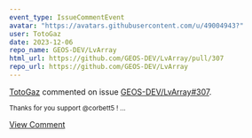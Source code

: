 ```yaml
---
event_type: IssueCommentEvent
avatar: "https://avatars.githubusercontent.com/u/49004943?"
user: TotoGaz
date: 2023-12-06
repo_name: GEOS-DEV/LvArray
html_url: https://github.com/GEOS-DEV/LvArray/pull/307
repo_url: https://github.com/GEOS-DEV/LvArray
---
```


<a href='https://github.com/TotoGaz' target='_blank'>TotoGaz</a> commented on issue <a href='https://github.com/GEOS-DEV/LvArray/pull/307' target='_blank'>GEOS-DEV/LvArray#307</a>.

<small>Thanks for you support @corbett5 !...</small>

<a href='https://github.com/GEOS-DEV/LvArray/pull/307' target='_blank'>View Comment</a>